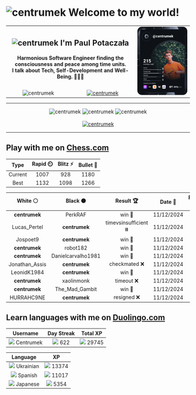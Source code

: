 <h1>
  <img
    src="https://emojis.slackmojis.com/emojis/images/1531849430/4246/blob-sunglasses.gif"
    width="30"
    alt="centrumek"
  />
  Welcome to my world!
</h1>

<table>
  <tbody>
    <tr>
      <td align="center" width="70%" colspan="2">
        <h2>
          <img
            src="https://raw.githubusercontent.com/MartinHeinz/MartinHeinz/master/wave.gif"
            width="30px"
            alt="centrumek"
          />
          I'm Paul Potaczała
        </h2>
        <h4>
          Harmonious Software Engineer finding the consciousness and peace among time units.
          <br/>
          I talk about Tech, Self-Development and Well-Being. 🌿🧘🚀
        </h4>
      </td>
      <td width="30%" rowspan="2">
        <a href="https://app.daily.dev/centrumek">
          <img
            src="./devcard.svg"
            alt="centrumek"
          />
        </a>
      </td>
    </tr>
    <tr align="center">
      <td>
        <img
          src="https://komarev.com/ghpvc/?username=centrumek&label=visitors&color=0e75b6&style=flat"
          alt="centrumek"
        >
      </td>
      <td>
        <a href="https://stackoverflow.com/users/14496012/centrumek">
          <img
            src="https://stackoverflow.com/users/flair/14496012.png?theme=dark"
            alt="centrumek"
          >
        </a>
      </td>
    </tr>
  </tbody>
</table>

---
<div align="center">
  <img 
    src="https://github-readme-stats.vercel.app/api?username=centrumek&show_icons=true&count_private=true&theme=dark&hide_border=true&hide=issues,contribs&bg_color=00000000"
    alt="centrumek"
  />
  <img
    src="https://github-readme-stats.vercel.app/api/top-langs/?username=centrumek&layout=compact&hide_border=true&theme=dark&bg_color=00000000&langs_count=6&exclude_repo=air-statistic-app"
    alt="centrumek"
  />
  <img 
    src="https://github-readme-streak-stats.herokuapp.com?user=centrumek&theme=dark&hide_border=true&background=FFFFFF00"
    alt="centrumek"
  />
  <br/>
  <br/>
  <a href="https://www.buymeacoffee.com/centrumek">
    <img
      src="https://cdn.buymeacoffee.com/buttons/v2/default-orange.png"
      height="50"
      width="210"
      alt="centrumek"
    />
  </a>
</div>

---

## Play with me on [Chess.com](https://www.chess.com/member/centrumek)

<div align="center">
<!--START_SECTION:chessStats-->
<!-- Automatically generated with https://github.com/Balastrong/chess-stats-action -->

| Type | Rapid ⏲️ | Blitz ⚡ | Bullet 🔫 |
|:---:|:---:|:---:|:---:|
| Current | 1007 | 928 | 1180 |
| Best | 1132 | 1098 | 1266 |

| White ⚪ | Black ⚫ | Result 🏆 | Date 📅 | Position 🗺️ | Type 🕕 |
|:---:|:---:|:---:|:---:|:---:|:---:|
| **centrumek** | PerkRAF | win 🥇 | 11/12/2024 | <a href="http://www.ee.unb.ca/cgi-bin/tervo/fen.pl?select=3r3k/p5q1/3p3p/2pb2pP/1P1P4/2K5/P5P1/3R4 b - -">Link</a> | Bullet |
| Lucas_Pertel | **centrumek** | timevsinsufficient ⏸️ | 11/12/2024 | <a href="http://www.ee.unb.ca/cgi-bin/tervo/fen.pl?select=8/8/8/8/8/4k2P/6P1/5RK1 w - -">Link</a> | Bullet |
| Jospoet9 | **centrumek** | win 🥇 | 11/12/2024 | <a href="http://www.ee.unb.ca/cgi-bin/tervo/fen.pl?select=8/p7/8/4R3/kp6/4K3/P7/8 w - -">Link</a> | Bullet |
| **centrumek** | robot182 | win 🥇 | 11/12/2024 | <a href="http://www.ee.unb.ca/cgi-bin/tervo/fen.pl?select=kn6/p1N1bppp/P1r5/2pQ4/4P3/3P1P2/4B1PP/4K2R b K -">Link</a> | Bullet |
| **centrumek** | Danielcarvalho1981 | win 🥇 | 11/12/2024 | <a href="http://www.ee.unb.ca/cgi-bin/tervo/fen.pl?select=3r4/p1p2pkp/1p2p3/5P2/P1P1b1P1/2K5/6P1/5B2 b - -">Link</a> | Bullet |
| Jonathan_Assis | **centrumek** | checkmated ❌ | 11/12/2024 | <a href="http://www.ee.unb.ca/cgi-bin/tervo/fen.pl?select=8/ppp3Qk/3r1P2/6Pp/7P/7n/PPP5/2K2R2 b - -">Link</a> | Bullet |
| LeonidK1984 | **centrumek** | win 🥇 | 11/12/2024 | <a href="http://www.ee.unb.ca/cgi-bin/tervo/fen.pl?select=8/8/8/2Npr3/2kP4/4K3/5R2/8 w - -">Link</a> | Bullet |
| **centrumek** | xaolinmonk | timeout ❌ | 11/12/2024 | <a href="http://www.ee.unb.ca/cgi-bin/tervo/fen.pl?select=8/1p2k3/p7/P1p3K1/8/1P1r4/8/8 w - -">Link</a> | Bullet |
| **centrumek** | The_Mad_Gambit | win 🥇 | 11/12/2024 | <a href="http://www.ee.unb.ca/cgi-bin/tervo/fen.pl?select=2r1k3/4q2p/3p1pp1/1Q1Pp3/P1Pn4/3P1P2/4B1PP/4K2R b K -">Link</a> | Bullet |
| HURRAHC9NE | **centrumek** | resigned ❌ | 11/12/2024 | <a href="http://www.ee.unb.ca/cgi-bin/tervo/fen.pl?select=B3k1nr/2pb1p1p/1p3p2/p7/3Q4/4P1P1/PPP4P/RNB3K1 b k -">Link</a> | Bullet |

<!--END_SECTION:chessStats-->
</div>

## Learn languages with me on [Duolingo.com](https://www.duolingo.com/profile/Centrumek)

<div align="center">
<!--START_SECTION:duolingoStats-->
<!-- Automatically generated with https://github.com/centrumek/duolingo-readme-stats-->

| Username | Day Streak | Total XP |
|:---:|:---:|:---:|
| <img src="https://raw.githubusercontent.com/centrumek/duolingo-readme-stats/main/assets/duolingo.png" height="12"> Centrumek | <img src="https://raw.githubusercontent.com/centrumek/duolingo-readme-stats/main/assets/streakinactive.svg" height="12"> 622 | <img src="https://raw.githubusercontent.com/centrumek/duolingo-readme-stats/main/assets/xp.svg" height="12"> 29745 | <img src="https://raw.githubusercontent.com/centrumek/duolingo-readme-stats/main/assets/xp.svg" height="12"> 0 |

| Language | XP |
|:---:|:---:|
| <img src="https://raw.githubusercontent.com/centrumek/duolingo-readme-stats/main/assets/langs/ukrainian.svg" height="12"> Ukrainian | <img src="https://raw.githubusercontent.com/centrumek/duolingo-readme-stats/main/assets/xp.svg" height="12"> 13374 |
| <img src="https://raw.githubusercontent.com/centrumek/duolingo-readme-stats/main/assets/langs/spanish.svg" height="12"> Spanish | <img src="https://raw.githubusercontent.com/centrumek/duolingo-readme-stats/main/assets/xp.svg" height="12"> 11017 |
| <img src="https://raw.githubusercontent.com/centrumek/duolingo-readme-stats/main/assets/langs/japanese.svg" height="12"> Japanese | <img src="https://raw.githubusercontent.com/centrumek/duolingo-readme-stats/main/assets/xp.svg" height="12"> 5354 |

<!--END_SECTION:duolingoStats-->
</div>
<!--
**centrumek/centrumek** is a ✨ _special_ ✨ repository because its `README.md` (this file) appears on your GitHub profile.

Here are some ideas to get you started:

- 🔭 I’m currently working on ...
- 🌱 I’m currently learning ...
- 👯 I’m looking to collaborate on ...
- 🤔 I’m looking for help with ...
- 💬 Ask me about ...
- 📫 How to reach me: ...
- 😄 Pronouns: ...
- ⚡ Fun fact: ...
-->
